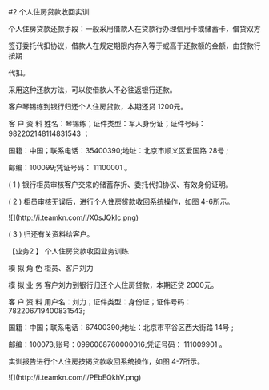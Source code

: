 #2.个人住房贷款收回实训
<p>个人住房贷款还款手段：一般采用借款人在贷款行办理信用卡或储蓄卡，借贷双方 </p>
<p>签订委托代扣协议，借款人在规定期限内存入等于或高于还款额的金额，由贷款行按期 </p>
<p>代扣。 </p>
<p> 采用这种还款方法，可以使借款人不必往返银行还款。 </p>
<p> 客户琴锡练到银行归还个人住房贷款，本期还贷 1200元。 </p>
<p> 客 户 资 料 姓名：琴锡练；证件类型：军人身份证；证件号码：982202148114831543 ； </p>
<p> 国籍：中国；联系电话：35400390;地址：北京市顺义区爱国路 28号 ; </p>
<p> 邮编：100099;凭证号码： 11100001 。 </p>
<p> ( 1 ) 银行柜员审核客户交来的储蓄存折、委托代扣协议、有效身份证明。 </p>
<p> ( 2 ) 柜员审核无误后，进行个人住房贷款收回系统操作，如图 4-6所示。</p>
<p>![](http://i.teamkn.com/i/X0sJQkIc.png)</p>
<p>( 3 ) 归还有关资料给客户。 </p>
<p> 【业务2 】      个人住房贷款收回业务训练 </p>
<p> 模 拟 角 色 柜员、客户刘力 </p>
<p> 模 拟 业 务 客户刘力到银行归还个人住房贷款，本期还贷 2000元。 </p>
<p> 客 户 资 料 用户名：刘力；证件类型：身份证；证件号码：782206719400831543; </p>
<p> 国籍：中国；联系电话：67400390;地址：北京市平谷区西大街路 14号 ; </p>
<p> 邮编：100073;账号：0996068760000016;凭证号码： 111009901 。</p>
<p>实训报告进行个人住房按揭贷款收回系统操作，如图 4-7所示。</p>
<p>![](http://i.teamkn.com/i/PEbEQkhV.png)</p>